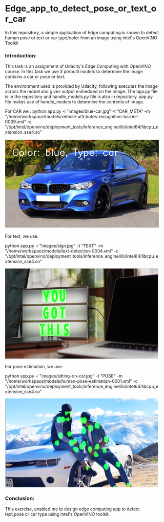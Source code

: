 # Edge_app_to_detect_pose_or_text_or_car
In this repository, a simple application of Edge computing is shown to detect human pose or text or car type/color from an image using Intel's OpenVINO Toolkit

### Introduction:
This task is an assignment of Udacity's Edge Computing with OpenVINO course. In this task we use 3 prebuilt models to determine the image contains a car or pose or text.

The environment used is provided by Udacity, following executes the image across the model and gives output embedded on the image. The app.py file is in the repository and handle_models.py file is also in repository. app.py file makes use of handle_models to determine the contents of image.

For CAR we : 
python app.py -i "images/blue-car.jpg" -t "CAR_META" -m "/home/workspace/models/vehicle-attributes-recognition-barrier-0039.xml" -c "/opt/intel/openvino/deployment_tools/inference_engine/lib/intel64/libcpu_extension_sse4.so"

![car_image](https://github.com/shayanalibhatti/Edge_app_to_detect_pose_or_text_or_car/blob/master/car_image.png?raw=true)

For text, we use:

python app.py -i "images/sign.jpg" -t "TEXT" -m "/home/workspace/models/text-detection-0004.xml" -c "/opt/intel/openvino/deployment_tools/inference_engine/lib/intel64/libcpu_extension_sse4.so"

![text_estimation](https://github.com/shayanalibhatti/Edge_app_to_detect_pose_or_text_or_car/blob/master/text_estimation.png?raw=true)

For pose estimation, we use:

python app.py -i "images/sitting-on-car.jpg" -t "POSE" -m "/home/workspace/models/human-pose-estimation-0001.xml" -c "/opt/intel/openvino/deployment_tools/inference_engine/lib/intel64/libcpu_extension_sse4.so"

![pose_estimation](https://github.com/shayanalibhatti/Edge_app_to_detect_pose_or_text_or_car/blob/master/pose_estimation.png?raw=true)

### Conclusion:
This exercise, enabled me to design edge computing app to detect text,pose or car type using Intel's OpenVINO toolkit.
